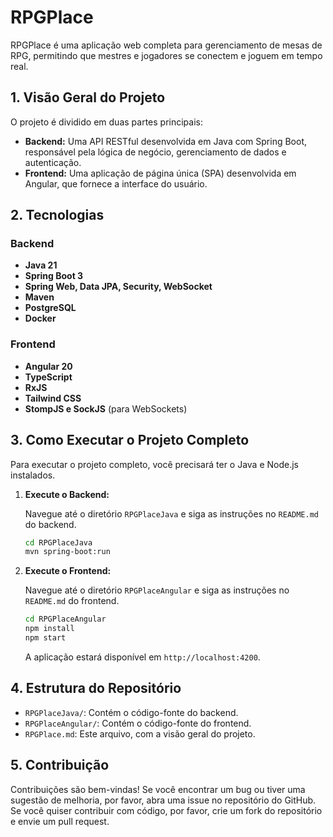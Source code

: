 # RPGPlace

RPGPlace é uma aplicação web completa para gerenciamento de mesas de RPG, permitindo que mestres e jogadores se conectem e joguem em tempo real.

## 1. Visão Geral do Projeto

O projeto é dividido em duas partes principais:

- **Backend:** Uma API RESTful desenvolvida em Java com Spring Boot, responsável pela lógica de negócio, gerenciamento de dados e autenticação.
- **Frontend:** Uma aplicação de página única (SPA) desenvolvida em Angular, que fornece a interface do usuário.

## 2. Tecnologias

### Backend

- **Java 21**
- **Spring Boot 3**
- **Spring Web, Data JPA, Security, WebSocket**
- **Maven**
- **PostgreSQL**
- **Docker**

### Frontend

- **Angular 20**
- **TypeScript**
- **RxJS**
- **Tailwind CSS**
- **StompJS e SockJS** (para WebSockets)

## 3. Como Executar o Projeto Completo

Para executar o projeto completo, você precisará ter o Java e Node.js instalados.

1. **Execute o Backend:**

   Navegue até o diretório `RPGPlaceJava` e siga as instruções no `README.md` do backend.

   ```bash
   cd RPGPlaceJava
   mvn spring-boot:run
   ```

2. **Execute o Frontend:**

   Navegue até o diretório `RPGPlaceAngular` e siga as instruções no `README.md` do frontend.

   ```bash
   cd RPGPlaceAngular
   npm install
   npm start
   ```

   A aplicação estará disponível em `http://localhost:4200`.

## 4. Estrutura do Repositório

- `RPGPlaceJava/`: Contém o código-fonte do backend.
- `RPGPlaceAngular/`: Contém o código-fonte do frontend.
- `RPGPlace.md`: Este arquivo, com a visão geral do projeto.

## 5. Contribuição

Contribuições são bem-vindas! Se você encontrar um bug ou tiver uma sugestão de melhoria, por favor, abra uma issue no repositório do GitHub. Se você quiser contribuir com código, por favor, crie um fork do repositório e envie um pull request.